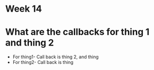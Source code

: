 # Week 14
# What are the callbacks for thing 1 and thing 2
- For thing1-  Call back is thing 2, and thing 
- For thing2- Call back is thing 